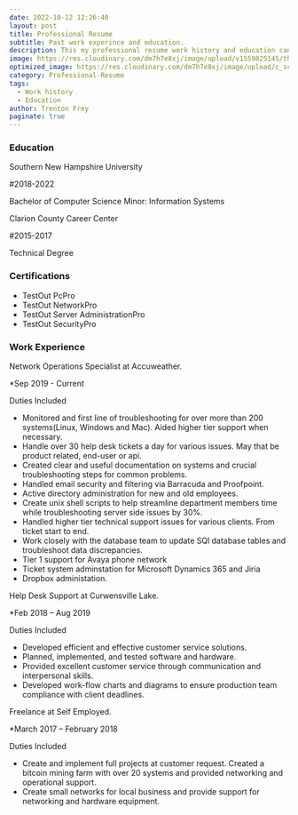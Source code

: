 ```yaml
---
date: 2022-10-12 12:26:40
layout: post
title: Professional Resume
subtitle: Past work experince and education.
description: This my professional resume work history and education can be found here. 
image: https://res.cloudinary.com/dm7h7e8xj/image/upload/v1559825145/theme16_o0seet.jpg
optimized_image: https://res.cloudinary.com/dm7h7e8xj/image/upload/c_scale,w_380/v1559825145/theme16_o0seet.jpg
category: Professional-Resume
tags:
  - Work history
  - Education
author: Trenton Frey
paginate: true
---
```


### Education

Southern New Hampshire University

#2018-2022

Bachelor of Computer Science
Minor: Information Systems

Clarion County Career Center

#2015-2017

Technical Degree

### Certifications

* TestOut PcPro
* TestOut NetworkPro
* TestOut Server AdministrationPro
* TestOut SecurityPro


### Work Experience

Network Operations Specialist at Accuweather.

*Sep 2019 - Current

Duties Included 

* Monitored and first line of troubleshooting for over more than 200 systems(Linux, Windows and Mac). Aided higher tier support when necessary.
* Handle over 30 help desk tickets a day for various issues. May that be product related, end-user or api.
* Created clear and useful documentation on systems and crucial troubleshooting steps for common problems.
* Handled email security and filtering via Barracuda and Proofpoint.
* Active directory administration for new and old employees.
* Create unix shell scripts to help streamline department members time while troubleshooting server side issues by 30%.
* Handled higher tier technical support issues for various clients. From ticket start to end.
* Work closely with the database team to update SQl database tables and troubleshoot data discrepancies.
* Tier 1 support for Avaya phone network
* Ticket system adminstation for Microsoft Dynamics 365 and Jiria 
* Dropbox administation. 


Help Desk Support at Curwensville Lake.

*Feb 2018 – Aug 2019

Duties Included 

* Developed efficient and effective customer service solutions.
* Planned, implemented, and tested software and hardware. 
* Provided excellent customer service through communication and interpersonal skills.
* Developed work-flow charts and diagrams to ensure production team compliance with client deadlines.


Freelance at Self Employed.

*March 2017 – February 2018

Duties Included 

* Create and implement full projects at customer request. Created a bitcoin mining farm with over 20 systems and provided networking and operational support.
* Create small networks for local business and provide support for networking and hardware equipment.









 

	
	







